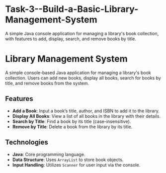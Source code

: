 # Task-3--Build-a-Basic-Library-Management-System
A simple Java console application for managing a library's book collection, with features to add, display, search, and remove books by title.
# Library Management System

A simple console-based Java application for managing a library's book collection. Users can add new books, display all books, search for books by title, and remove books from the system.

## Features
- **Add a Book**: Input a book’s title, author, and ISBN to add it to the library.
- **Display All Books**: View a list of all books in the library with their details.
- **Search by Title**: Find a book by its title (case-insensitive).
- **Remove by Title**: Delete a book from the library by its title.

## Technologies
- **Java**: Core programming language.
- **Data Structure**: Uses `ArrayList` to store book objects.
- **Input Handling**: Utilizes `Scanner` for user input via the console.
